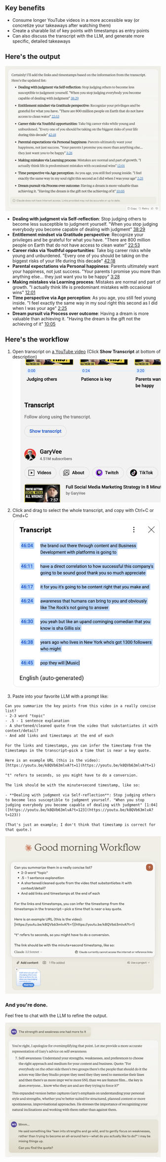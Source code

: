 ## Key benefits
* Consume longer YouTube videos in a more accessible way (or concretize your takeaways after watching them)
* Create a sharable list of key points *with* timestamps as entry points
* Can also discuss the transcript with the LLM, and generate more specific, detailed takeaways

## Here's the output

![Example summarization output](../../assets/youtube_summary_output.png)

- **Dealing with judgment via Self-reflection**: Stop judging others to become less susceptible to judgment yourself. "When you stop judging everybody you become capable of dealing with judgment" [38:29](https://youtu.be/k8QVb63mlvA?t=2309)
- **Entitlement mindset via Gratitude perspective**: Recognize your privileges and be grateful for what you have. "There are 800 million people on Earth that do not have access to clean water" [22:53](https://youtu.be/k8QVb63mlvA?t=1373)
- **Career risks via Youthful opportunities**: Take big career risks while young and unburdened. "Every one of you should be taking on the biggest risks of your life during this decade" [42:18](https://youtu.be/k8QVb63mlvA?t=2538)
- **Parental expectations via Personal happiness**: Parents ultimately want your happiness, not just success. "Your parents I promise you more than anything else... they just want you to be happy" [3:28](https://youtu.be/k8QVb63mlvA?t=208)
- **Making mistakes via Learning process**: Mistakes are normal and part of growth. "I actually think life is predominant mistakes with occasional wins" [12:01](https://youtu.be/k8QVb63mlvA?t=721)
- **Time perspective via Age perception**: As you age, you still feel young inside. "I feel exactly the same way in my soul right this second as I did when I was your age" [2:25](https://youtu.be/k8QVb63mlvA?t=145)
- **Dream pursuit via Process over outcome**: Having a dream is more valuable than achieving it. "Having the dream is the gift not the achieving of it" [10:05](https://youtu.be/k8QVb63mlvA?t=605)

## Here's the workflow

1. Open transcript on [a YouTube video](https://www.youtube.com/watch?v=k8QVb63mlvA) (Click **Show Transcript** at bottom of description)
   ![YouTube summary transcript button at the bottom of the description](../../assets/youtube_summary_transcript_button.png)


2. Click and drag to select the whole transcript, and copy with Ctrl+C or Cmd+C
   ![YouTube transcript at the right-hand side](../../assets/youtube_summary_transcript.png)

3. Paste into your favorite LLM with a prompt like:

```
Can you summarize the key points from this video in a really concise list?
- 2-3 word "topic"
- .5 - 1 sentence explanation
- A shortened/cleaned quote from the video that substantiates it with context/detail?
- And add links and timestamps at the end of each

For the links and timestamps, you can infer the timestamp from the timestamps in the transcript—pick a time that is near a key quote.

Here is an example URL (this is the video):
[https://youtu.be/k8QVb63mlvA?t=1](https://youtu.be/k8QVb63mlvA?t=1)

"t" refers to seconds, so you might have to do a conversion.
 
The link should be with the minute+second timestamp, like so:

- **Dealing with judgment via Self-reflection**: Stop judging others to become less susceptible to judgment yourself. "When you stop judging everybody you become capable of dealing with judgment" [1:04]([https://youtu.be/k8QVb63mlvA?t=123](https://youtu.be/k8QVb63mlvA?t=123))

(That's just an example; I don't think that timestamp is correct for that quote.)
```

![Example of pasting the prompt and transcript into Claude](../../assets/youtube_summary_paste_into_llm.png)

### And you're done.

Feel free to chat with the LLM to refine the output.

![Example of refining the output via back-and-forth with LLM](../../assets/youtube_summary_refinement.png)

